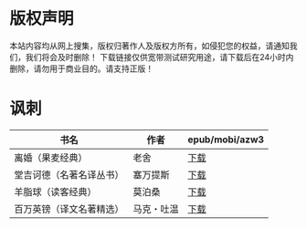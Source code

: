 # 版权声明

本站内容均从网上搜集，版权归著作人及版权方所有，如侵犯您的权益，请通知我们，我们将会及时删除！ 下载链接仅供宽带测试研究用途，请下载后在24小时内删除，请勿用于商业目的。请支持正版！

# 讽刺

| 书名 | 作者 | epub/mobi/azw3 |
| --- | --- | --- |
| 离婚（果麦经典） | 老舍 | [下载](https://url89.ctfile.com/f/31084289-1357047961-f92bad?p=8866) |
| 堂吉诃德（名著名译丛书） | 塞万提斯 | [下载](https://url89.ctfile.com/f/31084289-1357035391-f2f31c?p=8866) |
| 羊脂球（读客经典） | 莫泊桑 | [下载](https://url89.ctfile.com/f/31084289-1357028713-de3407?p=8866) |
| 百万英镑（译文名著精选） | 马克・吐温 | [下载](https://url89.ctfile.com/f/31084289-1357005322-1058e0?p=8866) |
